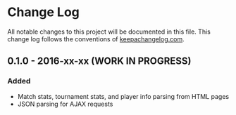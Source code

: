 # Change Log
All notable changes to this project will be documented in this file. This change log follows the conventions of [keepachangelog.com](http://keepachangelog.com/).

## 0.1.0 - 2016-xx-xx (WORK IN PROGRESS)
### Added
- Match stats, tournament stats, and player info parsing from HTML pages
- JSON parsing for AJAX requests